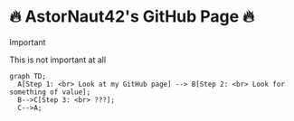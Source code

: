 # 🔥 AstorNaut42's GitHub Page 🔥
> [!important]
> This is not important at all



```mermaid
graph TD;
  A[Step 1: <br> Look at my GitHub page] --> B[Step 2: <br> Look for something of value];
  B-->C[Step 3: <br> ???];
  C-->A;
```


<!--
**AstorNaut42/AstorNaut42** is a ✨ _special_ ✨ repository because its `README.md` (this file) appears on your GitHub profile.

Here are some ideas to get you started:

- 🔭 I’m currently working on ...
- 🌱 I’m currently learning ...
- 👯 I’m looking to collaborate on ...
- 🤔 I’m looking for help with ...
- 💬 Ask me about ...
- 📫 How to reach me: ...
- 😄 Pronouns: ...
- ⚡ Fun fact: ...
-->
